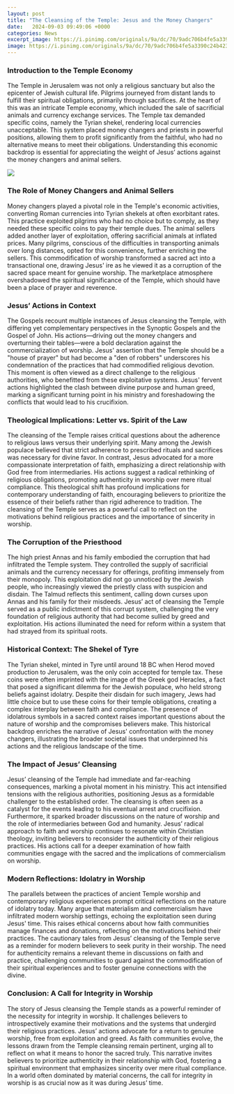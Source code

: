 ```yaml
---
layout: post
title: "The Cleansing of the Temple: Jesus and the Money Changers"
date:   2024-09-03 09:49:06 +0000
categories: News
excerpt_image: https://i.pinimg.com/originals/9a/dc/70/9adc706b4fe5a3390c24b4235787a263.jpg
image: https://i.pinimg.com/originals/9a/dc/70/9adc706b4fe5a3390c24b4235787a263.jpg
---
```


### Introduction to the Temple Economy
The Temple in Jerusalem was not only a religious sanctuary but also the epicenter of Jewish cultural life. Pilgrims journeyed from distant lands to fulfill their spiritual obligations, primarily through sacrifices. At the heart of this was an intricate Temple economy, which included the sale of sacrificial animals and currency exchange services. The Temple tax demanded specific coins, namely the Tyrian shekel, rendering local currencies unacceptable. This system placed money changers and priests in powerful positions, allowing them to profit significantly from the faithful, who had no alternative means to meet their obligations. Understanding this economic backdrop is essential for appreciating the weight of Jesus’ actions against the money changers and animal sellers.

![](https://i.pinimg.com/originals/9a/dc/70/9adc706b4fe5a3390c24b4235787a263.jpg)
### The Role of Money Changers and Animal Sellers
Money changers played a pivotal role in the Temple's economic activities, converting Roman currencies into Tyrian shekels at often exorbitant rates. This practice exploited pilgrims who had no choice but to comply, as they needed these specific coins to pay their temple dues. The animal sellers added another layer of exploitation, offering sacrificial animals at inflated prices. Many pilgrims, conscious of the difficulties in transporting animals over long distances, opted for this convenience, further enriching the sellers. This commodification of worship transformed a sacred act into a transactional one, drawing Jesus' ire as he viewed it as a corruption of the sacred space meant for genuine worship. The marketplace atmosphere overshadowed the spiritual significance of the Temple, which should have been a place of prayer and reverence.
### Jesus’ Actions in Context
The Gospels recount multiple instances of Jesus cleansing the Temple, with differing yet complementary perspectives in the Synoptic Gospels and the Gospel of John. His actions—driving out the money changers and overturning their tables—were a bold declaration against the commercialization of worship. Jesus' assertion that the Temple should be a "house of prayer" but had become a "den of robbers" underscores his condemnation of the practices that had commodified religious devotion. This moment is often viewed as a direct challenge to the religious authorities, who benefitted from these exploitative systems. Jesus' fervent actions highlighted the clash between divine purpose and human greed, marking a significant turning point in his ministry and foreshadowing the conflicts that would lead to his crucifixion.
### Theological Implications: Letter vs. Spirit of the Law
The cleansing of the Temple raises critical questions about the adherence to religious laws versus their underlying spirit. Many among the Jewish populace believed that strict adherence to prescribed rituals and sacrifices was necessary for divine favor. In contrast, Jesus advocated for a more compassionate interpretation of faith, emphasizing a direct relationship with God free from intermediaries. His actions suggest a radical rethinking of religious obligations, promoting authenticity in worship over mere ritual compliance. This theological shift has profound implications for contemporary understanding of faith, encouraging believers to prioritize the essence of their beliefs rather than rigid adherence to tradition. The cleansing of the Temple serves as a powerful call to reflect on the motivations behind religious practices and the importance of sincerity in worship.
### The Corruption of the Priesthood
The high priest Annas and his family embodied the corruption that had infiltrated the Temple system. They controlled the supply of sacrificial animals and the currency necessary for offerings, profiting immensely from their monopoly. This exploitation did not go unnoticed by the Jewish people, who increasingly viewed the priestly class with suspicion and disdain. The Talmud reflects this sentiment, calling down curses upon Annas and his family for their misdeeds. Jesus’ act of cleansing the Temple served as a public indictment of this corrupt system, challenging the very foundation of religious authority that had become sullied by greed and exploitation. His actions illuminated the need for reform within a system that had strayed from its spiritual roots.
### Historical Context: The Shekel of Tyre
The Tyrian shekel, minted in Tyre until around 18 BC when Herod moved production to Jerusalem, was the only coin accepted for temple tax. These coins were often imprinted with the image of the Greek god Heracles, a fact that posed a significant dilemma for the Jewish populace, who held strong beliefs against idolatry. Despite their disdain for such imagery, Jews had little choice but to use these coins for their temple obligations, creating a complex interplay between faith and compliance. The presence of idolatrous symbols in a sacred context raises important questions about the nature of worship and the compromises believers make. This historical backdrop enriches the narrative of Jesus' confrontation with the money changers, illustrating the broader societal issues that underpinned his actions and the religious landscape of the time.
### The Impact of Jesus’ Cleansing
Jesus’ cleansing of the Temple had immediate and far-reaching consequences, marking a pivotal moment in his ministry. This act intensified tensions with the religious authorities, positioning Jesus as a formidable challenger to the established order. The cleansing is often seen as a catalyst for the events leading to his eventual arrest and crucifixion. Furthermore, it sparked broader discussions on the nature of worship and the role of intermediaries between God and humanity. Jesus’ radical approach to faith and worship continues to resonate within Christian theology, inviting believers to reconsider the authenticity of their religious practices. His actions call for a deeper examination of how faith communities engage with the sacred and the implications of commercialism on worship.
### Modern Reflections: Idolatry in Worship
The parallels between the practices of ancient Temple worship and contemporary religious experiences prompt critical reflections on the nature of idolatry today. Many argue that materialism and commercialism have infiltrated modern worship settings, echoing the exploitation seen during Jesus' time. This raises ethical concerns about how faith communities manage finances and donations, reflecting on the motivations behind their practices. The cautionary tales from Jesus’ cleansing of the Temple serve as a reminder for modern believers to seek purity in their worship. The need for authenticity remains a relevant theme in discussions on faith and practice, challenging communities to guard against the commodification of their spiritual experiences and to foster genuine connections with the divine.
### Conclusion: A Call for Integrity in Worship
The story of Jesus cleansing the Temple stands as a powerful reminder of the necessity for integrity in worship. It challenges believers to introspectively examine their motivations and the systems that undergird their religious practices. Jesus’ actions advocate for a return to genuine worship, free from exploitation and greed. As faith communities evolve, the lessons drawn from the Temple cleansing remain pertinent, urging all to reflect on what it means to honor the sacred truly. This narrative invites believers to prioritize authenticity in their relationship with God, fostering a spiritual environment that emphasizes sincerity over mere ritual compliance. In a world often dominated by material concerns, the call for integrity in worship is as crucial now as it was during Jesus’ time.